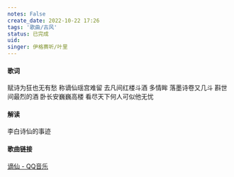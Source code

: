 ```yaml
---
notes: False
create_date: 2022-10-22 17:26 
tags: '歌曲/古风'
status: 已完成  
uid: 
singer: 伊格赛听/叶里
---
```


#### 歌词

赋诗为狂也无有愁
称谪仙瑶宫难留
去凡间红楼斗酒
多情眸
落墨诗卷又几斗
斟世间最烈的酒
卧长安巍巍高楼
看尽天下何人可似他无忧

#### 解读

李白诗仙的事迹

#### 歌曲链接

[谪仙 - QQ音乐](https://i.y.qq.com/v8/playsong.html?songid=253511781#webchat_redirect)
